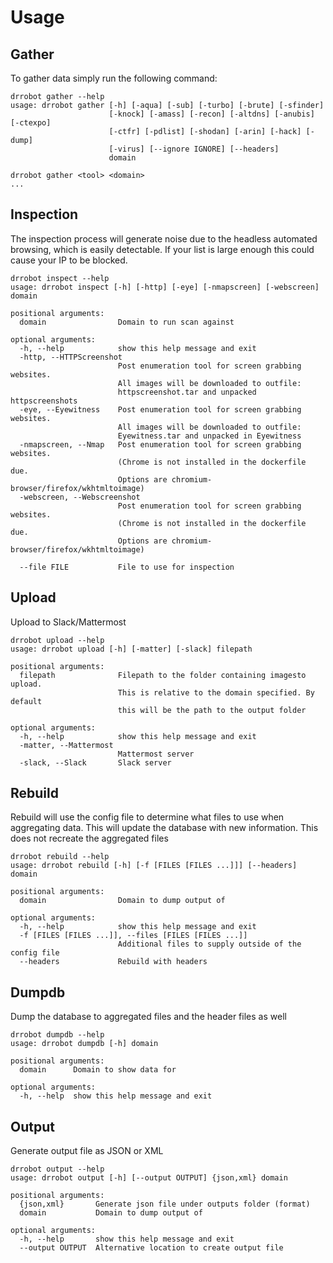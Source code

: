 # Usage

## Gather

To gather data simply run the following command:

```
drrobot gather --help
usage: drrobot gather [-h] [-aqua] [-sub] [-turbo] [-brute] [-sfinder]
                      [-knock] [-amass] [-recon] [-altdns] [-anubis] [-ctexpo]
                      [-ctfr] [-pdlist] [-shodan] [-arin] [-hack] [-dump]
                      [-virus] [--ignore IGNORE] [--headers]
                      domain

drrobot gather <tool> <domain>
...

```


## Inspection

The inspection process will generate noise due to the headless automated browsing, which is easily detectable. If your list is large enough this could cause your IP to be blocked. 

```
drrobot inspect --help
usage: drrobot inspect [-h] [-http] [-eye] [-nmapscreen] [-webscreen] domain

positional arguments:
  domain                Domain to run scan against

optional arguments:
  -h, --help            show this help message and exit
  -http, --HTTPScreenshot
                        Post enumeration tool for screen grabbing websites.
                        All images will be downloaded to outfile:
                        httpscreenshot.tar and unpacked httpscreenshots
  -eye, --Eyewitness    Post enumeration tool for screen grabbing websites.
                        All images will be downloaded to outfile:
                        Eyewitness.tar and unpacked in Eyewitness
  -nmapscreen, --Nmap   Post enumeration tool for screen grabbing websites.
                        (Chrome is not installed in the dockerfile due.
                        Options are chromium-browser/firefox/wkhtmltoimage)
  -webscreen, --Webscreenshot
                        Post enumeration tool for screen grabbing websites.
                        (Chrome is not installed in the dockerfile due.
                        Options are chromium-browser/firefox/wkhtmltoimage)

  --file FILE           File to use for inspection
```

## Upload

Upload to Slack/Mattermost

```
drrobot upload --help
usage: drrobot upload [-h] [-matter] [-slack] filepath

positional arguments:
  filepath              Filepath to the folder containing imagesto upload.
                        This is relative to the domain specified. By default
                        this will be the path to the output folder

optional arguments:
  -h, --help            show this help message and exit
  -matter, --Mattermost
                        Mattermost server
  -slack, --Slack       Slack server
```

## Rebuild

Rebuild will use the config file to determine what files to use when aggregating data. This will update the database with new information. This does not recreate the aggregated files

```
drrobot rebuild --help
usage: drrobot rebuild [-h] [-f [FILES [FILES ...]]] [--headers] domain

positional arguments:
  domain                Domain to dump output of

optional arguments:
  -h, --help            show this help message and exit
  -f [FILES [FILES ...]], --files [FILES [FILES ...]]
                        Additional files to supply outside of the config file
  --headers             Rebuild with headers
```

## Dumpdb
Dump the database to aggregated files and the header files as well

```
drrobot dumpdb --help
usage: drrobot dumpdb [-h] domain

positional arguments:
  domain      Domain to show data for

optional arguments:
  -h, --help  show this help message and exit
```

## Output
Generate output file as JSON or XML

```
drrobot output --help
usage: drrobot output [-h] [--output OUTPUT] {json,xml} domain

positional arguments:
  {json,xml}       Generate json file under outputs folder (format)
  domain           Domain to dump output of

optional arguments:
  -h, --help       show this help message and exit
  --output OUTPUT  Alternative location to create output file
```
